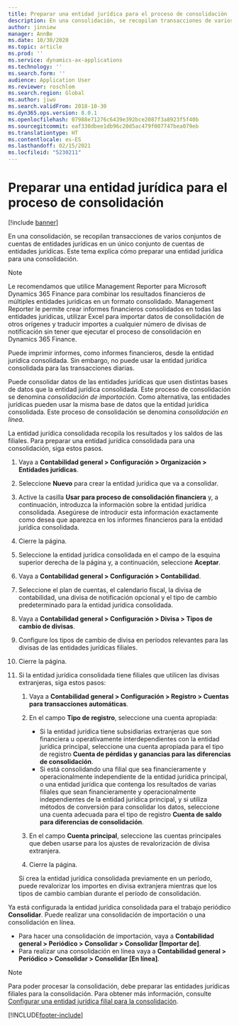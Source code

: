```yaml
---
title: Preparar una entidad jurídica para el proceso de consolidación
description: En una consolidación, se recopilan transacciones de varios conjuntos de cuentas de entidades jurídicas en un único conjunto de cuentas de entidades jurídicas. Este tema explica cómo preparar una entidad jurídica para una consolidación.
author: jinniew
manager: AnnBe
ms.date: 10/30/2020
ms.topic: article
ms.prod: ''
ms.service: dynamics-ax-applications
ms.technology: ''
ms.search.form: ''
audience: Application User
ms.reviewer: roschlom
ms.search.region: Global
ms.author: jiwo
ms.search.validFrom: 2018-10-30
ms.dyn365.ops.version: 8.0.1
ms.openlocfilehash: 07988e71276c6439e392bce2087f3a8923f5f40b
ms.sourcegitcommit: eaf330dbee1db96c20d5ac479f007747bea079eb
ms.translationtype: HT
ms.contentlocale: es-ES
ms.lasthandoff: 02/15/2021
ms.locfileid: "5230211"
---
```

# <a name="prepare-a-legal-entity-for-the-consolidation-process"></a>Preparar una entidad jurídica para el proceso de consolidación

[!include [banner](../includes/banner.md)]

En una consolidación, se recopilan transacciones de varios conjuntos de cuentas de entidades jurídicas en un único conjunto de cuentas de entidades jurídicas. Este tema explica cómo preparar una entidad jurídica para una consolidación.

> [!NOTE]
> Le recomendamos que utilice Management Reporter para Microsoft Dynamics 365 Finance para combinar los resultados financieros de múltiples entidades jurídicas en un formato consolidado. Management Reporter le permite crear informes financieros consolidados en todas las entidades jurídicas, utilizar Excel para importar datos de consolidación de otros orígenes y traducir importes a cualquier número de divisas de notificación sin tener que ejecutar el proceso de consolidación en Dynamics 365 Finance.

Puede imprimir informes, como informes financieros, desde la entidad jurídica consolidada. Sin embargo, no puede usar la entidad jurídica consolidada para las transacciones diarias.

Puede consolidar datos de las entidades jurídicas que usen distintas bases de datos que la entidad jurídica consolidada. Este proceso de consolidación se denomina *consolidación de importación*. Como alternativa, las entidades jurídicas pueden usar la misma base de datos que la entidad jurídica consolidada. Este proceso de consolidación se denomina *consolidación en línea*.

La entidad jurídica consolidada recopila los resultados y los saldos de las filiales. Para preparar una entidad jurídica consolidada para una consolidación, siga estos pasos.

1. Vaya a **Contabilidad general \> Configuración \> Organización \> Entidades jurídicas**.
2. Seleccione **Nuevo** para crear la entidad jurídica que va a consolidar.
3. Active la casilla **Usar para proceso de consolidación financiera** y, a continuación, introduzca la información sobre la entidad jurídica consolidada. Asegúrese de introducir esta información exactamente como desea que aparezca en los informes financieros para la entidad jurídica consolidada.
4. Cierre la página.
5. Seleccione la entidad jurídica consolidada en el campo de la esquina superior derecha de la página y, a continuación, seleccione **Aceptar**.
6. Vaya a **Contabilidad general \> Configuración \> Contabilidad**.
7. Seleccione el plan de cuentas, el calendario fiscal, la divisa de contabilidad, una divisa de notificación opcional y el tipo de cambio predeterminado para la entidad jurídica consolidada. 
8. Vaya a **Contabilidad general \> Configuración \> Divisa \> Tipos de cambio de divisas**.
9. Configure los tipos de cambio de divisa en períodos relevantes para las divisas de las entidades jurídicas filiales.
10. Cierre la página.
11. Si la entidad jurídica consolidada tiene filiales que utilicen las divisas extranjeras, siga estos pasos:

    1. Vaya a **Contabilidad general \> Configuración \> Registro \> Cuentas para transacciones automáticas**.
    2. En el campo **Tipo de registro**, seleccione una cuenta apropiada:

        - Si la entidad jurídica tiene subsidiarias extranjeras que son financiera u operativamente interdependientes con la entidad jurídica principal, seleccione una cuenta apropiada para el tipo de registro **Cuenta de pérdidas y ganancias para las diferencias de consolidación**.
        - Si está consolidando una filial que sea financieramente y operacionalmente independiente de la entidad jurídica principal, o una entidad jurídica que contenga los resultados de varias filiales que sean financieramente y operacionalmente independientes de la entidad jurídica principal, y si utiliza métodos de conversión para consolidar los datos, seleccione una cuenta adecuada para el tipo de registro **Cuenta de saldo para diferencias de consolidación**.

    3. En el campo **Cuenta principal**, seleccione las cuentas principales que deben usarse para los ajustes de revalorización de divisa extranjera.
    4. Cierre la página.

    Si crea la entidad jurídica consolidada previamente en un período, puede revalorizar los importes en divisa extranjera mientras que los tipos de cambio cambian durante el período de consolidación.

Ya está configurada la entidad jurídica consolidada para el trabajo periódico **Consolidar**. Puede realizar una consolidación de importación o una consolidación en línea.

- Para hacer una consolidación de importación, vaya a **Contabilidad general \> Periódico \> Consolidar \> Consolidar \[Importar de\]**.
- Para realizar una consolidación en línea vaya a **Contabilidad general \> Periódico \> Consolidar \> Consolidar \[En línea\]**.

> [!NOTE]
> Para poder procesar la consolidación, debe preparar las entidades jurídicas filiales para la consolidación. Para obtener más información, consulte [Configurar una entidad jurídica filial para la consolidación](set-up-subsidiary-company-for-consolidation.md).


[!INCLUDE[footer-include](../../includes/footer-banner.md)]